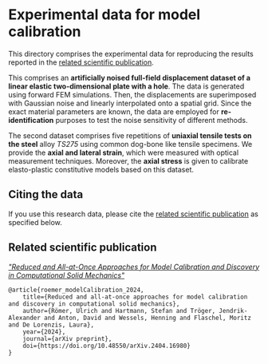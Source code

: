 # Experimental data for model calibration

This directory comprises the experimental data for reproducing the results reported in the [related scientific publication](#related-scientific-publication).

This comprises an **artificially noised full-field displacement dataset of a linear elastic two-dimensional plate with a hole**. The data is generated using forward FEM simulations. Then, the displacements are superimposed with Gaussian noise and linearly interpolated onto a spatial grid. Since the exact material parameters are known, the data are employed for **re-identification** purposes to test the noise sensitivity of different methods.

The second dataset comprises five repetitions of **uniaxial tensile tests on the steel** alloy *TS275* using common dog-bone like tensile specimens. We provide the **axial and lateral strain**, which were measured with optical measurement techniques. Moreover, the **axial stress** is given to calibrate elasto-plastic constitutive models based on this dataset.

## Citing the data

If you use this research data, please cite the [related scientific publication](#related-scientific-publication) as specified below.

## Related scientific publication

[*"Reduced and All-at-Once Approaches for Model Calibration and Discovery in Computational Solid Mechanics"*](https://arxiv.org/abs/2404.16980)

```
@article{roemer_modelCalibration_2024,
    title={Reduced and all-at-once approaches for model calibration and discovery in computational solid mechanics},
    author={Römer, Ulrich and Hartmann, Stefan and Tröger, Jendrik-Alexander and Anton, David and Wessels, Henning and Flaschel, Moritz and De Lorenzis, Laura},
    year={2024},
    journal={arXiv preprint},
    doi={https://doi.org/10.48550/arXiv.2404.16980}
}
```